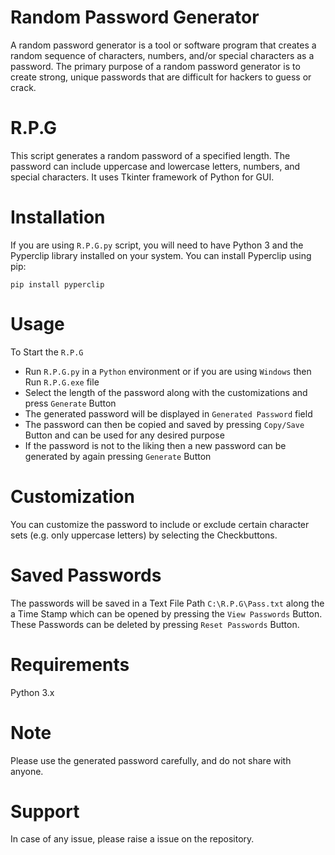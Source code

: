 # Random Password Generator
A random password generator is a tool or software program that creates a random sequence of characters, numbers, and/or special characters as a password. The primary purpose of a random password generator is to create strong, unique passwords that are difficult for hackers to guess or crack.

# R.P.G
This script generates a random password of a specified length. The password can include uppercase and lowercase letters, numbers, and special characters. It uses Tkinter framework of Python for GUI.

# Installation
If you are using `R.P.G.py` script, you will need to have Python 3 and the Pyperclip library installed on your system. You can install Pyperclip using pip:

`pip install pyperclip`

# Usage
To Start the `R.P.G`
- Run `R.P.G.py` in a `Python` environment or if you are using `Windows` then Run `R.P.G.exe` file
- Select the length of the password along with the customizations and press `Generate` Button
- The generated password will be displayed in `Generated Password` field
- The password can then be copied and saved by pressing `Copy/Save` Button and can be used for any desired purpose
- If the password is not to the liking then a new password can be generated by again pressing `Generate`  Button

# Customization
You can customize the password to include or exclude certain character sets (e.g. only uppercase letters) by selecting the Checkbuttons.

# Saved Passwords
The passwords will be saved in a Text File Path `C:\R.P.G\Pass.txt` along the a Time Stamp which can be opened by pressing the `View Passwords` Button. These Passwords can be deleted by pressing `Reset Passwords` Button.

# Requirements
Python 3.x

# Note
Please use the generated password carefully, and do not share with anyone.

# Support
In case of any issue, please raise a issue on the repository.
